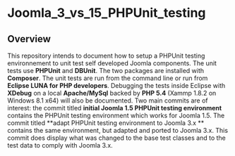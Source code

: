 Joomla_3_vs_15_PHPUnit_testing
==============================

Overview
--------

This repository intends to document how to setup a PHPUnit testing environnement to unit test self developed Joomla components. The unit tests use **PHPUnit** and **DBUnit**. The two packages are installed with **Composer**. The unit tests are run from the command line or run from **Eclipse LUNA for PHP developers**. Debugging the tests inside Eclipse with **XDebug** on a local **Apache/MySql** backed by **PHP 5.4** (Xammp 1.8.2 on Windows 8.1 x64) will also be documented. Two main commits are of interest: the commit titled **initial Joomla 1.5 PHPUnit testing environment** contains the PHPUnit testing environment which works for Joomla 1.5. The commit titled **adapt PHPUnit testing environment to Joomla 3.x ** contains the same environment, but adapted and ported to Joomla 3.x. This commit does display what was changed to the base test classes and to the test data to comply with Joomla 3.x.
